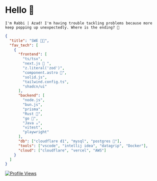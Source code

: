 # Hello 👋

`I'm Rabbi | Azad! I'm having trouble tackling problems because more keep popping up unexpectedly. Where is the ending? 🤪 `


```json
{
  "title": "SWE 👨‍💻",
  "fav_tech": [
    {
      "frontend": [
        "ts/tsx",
        "next.js 🔼 ",
        "z.literal('zod')",
        "component.astro 🚀",
        "solid.js",
        "tailwind.config.ts",
        "shadcn/ui"
      ],
      "backend": [
        "node.js",
        "bun.js",
        "prisma",
        "Rust 🦂",
        "go 🐹",
        "Java ☕️",
        "vitest",
        "playwright"
      ],
      "db": ["cloudflare d1", "mysql", "postgres 🐘"],
      "tools": ["vscode", "intellij idea", "datagrip", "Docker"],
      "cloud": ["cloudflare", "vercel", "AWS"]
    }
  ]
}
```

[![Profile Views](https://komarev.com/ghpvc/?username=golamrabbiazad&label=Profile%20views&color=0e75b6&style=flat)](https://komarev.com/ghpvc/?username=golamrabbiazad&label=Profile%20views&color=0e75b6&style=flat)

